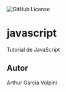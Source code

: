 ![GitHub License](https://img.shields.io/github/license/arthurvolpini/javascript?style=flat)
# javascript
Tutorial de JavaScript
## Autor
Arthur Garcia Volpini
